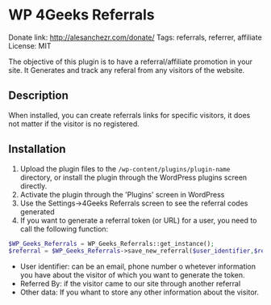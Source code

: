 WP 4Geeks Referrals
====================
Donate link: http://alesanchezr.com/donate/
Tags: referrals, referrer, affiliate
License: MIT

The objective of this plugin is to have a referral/affiliate promotion in your site. It Generates and track any referal from any visitors of the website.

Description
-----------

When installed, you can create referrals links for specific visitors, it does not matter if the visitor is no registered.

Installation
------------

1. Upload the plugin files to the `/wp-content/plugins/plugin-name` directory, or install the plugin through the WordPress plugins screen directly.
2. Activate the plugin through the 'Plugins' screen in WordPress
3. Use the Settings->4Geeks Referrals screen to see the referral codes generated
4. If you want to generate a referral token (or URL) for a user, you need to call the following function:

```php
$WP_Geeks_Referrals = WP_Geeks_Referrals::get_instance();
$referral = $WP_Geeks_Referrals->save_new_referral($user_identifier,$referred_by,$other_data);
```

* User identifier: can be an email, phone number o whetever information you have about the visitor of which you want to generate the token.
* Referred By: if the visitor came to our site through another referral
* Other data: If you whant to store any other information about the visitor.